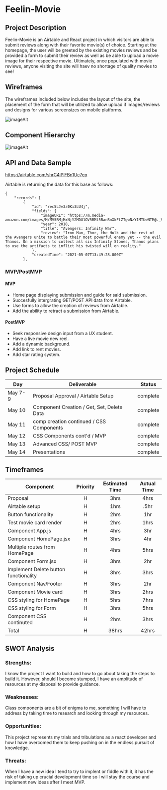 # Feelin-Movie


## Project Description

Feelin-Movie is an Airtable and React project in which visitors are able to submit reviews along with their favorite movie(s) of choice. Starting at the homepage, the user will be greeted by the existing movies reviews and be provided a form to submit their review as well as be able to upload a movie image for their respective movie. Ultimately, once populated with movie reviews, anyone visiting the site will haev no shortage of quality movies to see!

## Wireframes

The wireframes included below includes the layout of the site, the placement of the form that will be utilized to allow upload if images/reviews and designs for various screensizes on mobile platforms. 

![imageAlt](https://i.imgur.com/xq8cGIE.png)

## Component Hierarchy

![imageAlt](https://i.imgur.com/4PKbCFb.png)

## API and Data Sample

https://airtable.com/shrC4iPlFBn1Uc7ep

Airtable is returning the data for this base as follows:

```
{
    "records": [
        {
            "id": "rec5LJv3z0Ki3LU4j",
            "fields": {
                "imageURL": "https://m.media-amazon.com/images/M/MV5BMjMxNjY2MDU1OV5BMl5BanBnXkFtZTgwNzY1MTUwNTM@._V1_UY1200_CR90,0,630,1200_AL_.jpg",
                "year": 2018,
                "title": "Avengers: Infinity War",
                "review": "Iron Man, Thor, the Hulk and the rest of the Avengers unite to battle their most powerful enemy yet -- the evil Thanos. On a mission to collect all six Infinity Stones, Thanos plans to use the artifacts to inflict his twisted will on reality."
            },
            "createdTime": "2021-05-07T13:49:28.000Z"
        },
```

### MVP/PostMVP

#### MVP

- Home page displaying submission and guide for said submission.
- Succesfully intergrating GET/POST API data from Airtable.
- Use forms to allow the creation of reviews from Airtable.
- Add the ability to retract a submission from Airtable.

#### PostMVP

- Seek responsive design input from a UX student.
- Have a live movie new reel.
- Add a dynamic background.
- Add link to rent movies.
- Add star rating system.

## Project Schedule

| Day      | Deliverable                                | Status   |
| -------- | ------------------------------------------ | -------- |
| May 7-9  | Proposal Approval / Airtable Setup          | complete |
| May 10   | Component Creation / Get, Set, Delete Data | complete |
| May 11   | comp creation continued / CSS Components   | complete |
| May 12   | CSS Components cont'd / MVP                 | complete |
| May 13   | Advanced CSS/ POST MVP                     | complete |
| May 14   | Presentations                              | complete |

## Timeframes

| Component                 | Priority | Estimated Time | Actual Time    | 
| ------------------------- | :------: | :------------: | :------------: |  
| Proposal                  |    H     |      3hrs      |     4hrs       |        
| Airtable setup            |    H     |     1hrs      |     .5hr       |        
| Button functionality      |    H     |      2hrs      |     1hr        |         
| Test movie card render    |    H     |      2hrs      |     1hrs       |               
| Component App.js          |    H     |      4hrs     |     3hr        | 
| Component HomePage.jsx    |    H     |      3hrs     |     4hr        |  
| Multiple routes from HomePage   |    H     |      4hrs      |     5hrs       |               
| Component Form.jsx        |    H     |      3hrs     |     2hr        |      
| Implement Delete button functionality   |    H     |      3hrs      |     3hrs       |               
| Component Nav/Footer   |    H     |      3hrs     |     2hr        |         
| Component Movie card           |    H     |      3hrs     |     2hrs       |     
| CSS styling for HomePage  |    H     |      5hrs     |     7hrs       |   
| CSS styling for Form      |    H     |      3hrs     |     5hrs       |        
| Component CSS continuted  |      H   |      2hrs     |     3hrs       |          
| Total                     |    H     |    38hrs     |     42hrs       |      

## SWOT Analysis

### Strengths:

I know the project I want to build and how to go about taking the steps to build it. However, should I become stumped, I have an amplitude of resources at my disposal to provide guidance.  

### Weaknesses:

Class components are a bit of enigma to me, something I will have to address by taking time to research and looking through my resources. 

### Opportunities:

This project represents my trials and tribulations as a react developer and how I have overcomed them to keep pushing on in the endless pursuit of knowledge.

### Threats:

When I have a new idea I tend to try to implent or fiddle with it, it has the risk of taking up crucial development time so I will stay the course and implement new ideas after I meet MVP. 
